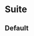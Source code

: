 <style>
  *,
  *::before,
  *::after {
    transition: none !important;
  }

  /* Hack: ensure table of contents is hidden, as browser caching sometimes
     makes it visible by accident, though it was never activated */
  .md-nav--secondary {
    display: none !important;
  }
</style>

# Suite

## Default
